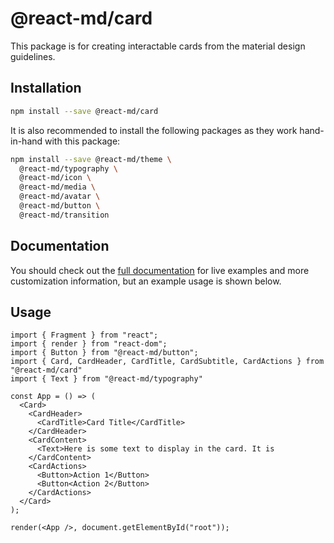 # @react-md/card

This package is for creating interactable cards from the material design
guidelines.

## Installation

```sh
npm install --save @react-md/card
```

It is also recommended to install the following packages as they work
hand-in-hand with this package:

```sh
npm install --save @react-md/theme \
  @react-md/typography \
  @react-md/icon \
  @react-md/media \
  @react-md/avatar \
  @react-md/button \
  @react-md/transition
```

<!-- DOCS_REMOVE -->

## Documentation

You should check out the
[full documentation](https://react-md.dev/packages/card/demos) for live examples
and more customization information, but an example usage is shown below.

<!-- DOCS_REMOVE_END -->

## Usage

```tsx
import { Fragment } from "react";
import { render } from "react-dom";
import { Button } from "@react-md/button";
import { Card, CardHeader, CardTitle, CardSubtitle, CardActions } from "@react-md/card"
import { Text } from "@react-md/typography"

const App = () => (
  <Card>
    <CardHeader>
      <CardTitle>Card Title</CardTitle>
    </CardHeader>
    <CardContent>
      <Text>Here is some text to display in the card. It is
    </CardContent>
    <CardActions>
      <Button>Action 1</Button>
      <Button<Action 2</Button>
    </CardActions>
  </Card>
);

render(<App />, document.getElementById("root"));
```
